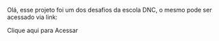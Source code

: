 Olá, esse projeto foi um dos desafios da escola DNC, o mesmo pode ser acessado via link:

<a hrf="https://desafio2-dnc.vercel.app/">Clique aqui para Acessar</a>